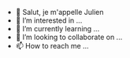 - 👋 Salut, je m'appelle Julien
- 👀 I’m interested in ...
- 🌱 I’m currently learning ...
- 💞️ I’m looking to collaborate on ...
- 📫 How to reach me ...

<!---
ArkunleSerein/ArkunleSerein is a ✨ special ✨ repository because its `README.md` (this file) appears on your GitHub profile.
You can click the Preview link to take a look at your changes.
--->
